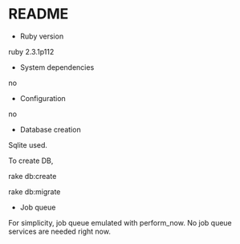 # README

* Ruby version

ruby 2.3.1p112

* System dependencies

no

* Configuration

no

* Database creation

Sqlite used. 

To create DB,

rake db:create

rake db:migrate

* Job queue

For simplicity, job queue emulated with perform_now. No job queue services are needed right now.